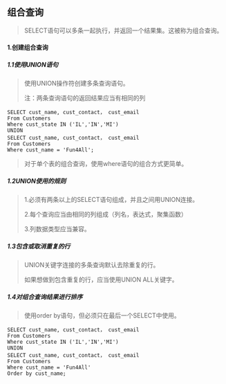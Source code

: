 ## 组合查询

> SELECT语句可以多条一起执行，并返回一个结果集。这被称为组合查询。

#### 1.创建组合查询

##### 1.1使用UNION语句

> 使用UNION操作符创建多条查询语句。
>
> 注：两条查询语句的返回结果应当有相同的列

```mysql
SELECT cust_name, cust_contact， cust_email
From Customers
Where cust_state IN ('IL','IN','MI')
UNION
SELECT cust_name, cust_contact， cust_email
From Customers
Where cust_name = 'Fun4All';
```

> 对于单个表的组合查询，使用where语句的组合方式更简单。

##### 1.2UNION使用的规则

> 1.必须有两条以上的SELECT语句组成，并且之间用UNION连接。
>
> 2.每个查询应当由相同的列组成（列名，表达式，聚集函数）
>
> 3.列数据类型应当兼容。

##### 1.3包含或取消重复的行

> UNION关键字连接的多条查询默认去除重复的行。
>
> 如果想做到包含重复的行，应当使用UNION ALL关键字。

##### 1.4对组合查询结果进行排序

> 使用order by语句，但必须只在最后一个SELECT中使用。

```mysql
SELECT cust_name, cust_contact， cust_email
From Customers
Where cust_state IN ('IL','IN','MI')
UNION
SELECT cust_name, cust_contact， cust_email
From Customers
Where cust_name = 'Fun4All'
Order by cust_name;
```

